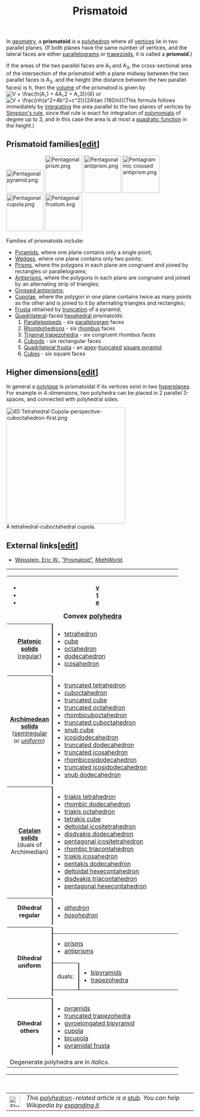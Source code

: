﻿---
lastrevid: 641726208
pageid: 23917
canonicalurl: http://en.wikipedia.org/wiki/Prismatoid
title: Prismatoid
editurl: http://en.wikipedia.org/w/index.php?title=Prismatoid&action=edit
length: 2939
contentmodel: wikitext
pagelanguage: en
touched: 2015-02-18T22:12:11Z
ns: 0
fullurl: http://en.wikipedia.org/wiki/Prismatoid
---

<p>In <a href="/wiki/Geometry" title="Geometry">geometry</a>, a <b>prismatoid</b> is a <a href="/wiki/Polyhedron" title="Polyhedron">polyhedron</a> where all <a href="/wiki/Vertex_(geometry)" title="Vertex (geometry)">vertices</a> lie in two parallel planes.  (If both planes have the same number of vertices, 
and the lateral faces are either <a href="/wiki/Parallelogram" title="Parallelogram">parallelograms</a> or <a href="/wiki/Trapezoid" title="Trapezoid">trapezoids</a>, it is called a <b>prismoid</b>.)
</p><p>If the areas of the two parallel faces are A<sub>1</sub> and A<sub>3</sub>, the cross-sectional area of the intersection of the prismatoid with a plane midway between the two parallel faces is A<sub>2</sub>, and the height (the distance between the two parallel faces) is h, then the <a href="/wiki/Volume" title="Volume">volume</a> of the prismatoid is given by <img class="mwe-math-fallback-image-inline tex" alt="V = \frac{h(A_1 + 4A_2 + A_3)}{6}" src="//upload.wikimedia.org/math/1/a/c/1acd8bb0bd5fa2241e1e4d8dd823d05c.png" /> or <img class="mwe-math-fallback-image-inline tex" alt="V = \frac{nh(a^2+4b^2+c^2)}{24\tan (180/n)}" src="//upload.wikimedia.org/math/8/a/9/8a90aa737ded6ca37025f5b2832627f1.png" />(This formula follows immediately by <a href="/wiki/Integral" title="Integral">integrating</a> the area parallel to the two planes of vertices by <a href="/wiki/Simpson%27s_rule" title="Simpson&#39;s rule">Simpson's rule</a>, since that rule is exact for integration of <a href="/wiki/Polynomial" title="Polynomial">polynomials</a> of degree up to 3, and in this case the area is at most a <a href="/wiki/Quadratic_function" title="Quadratic function">quadratic function</a> in the height.)
</p>
<h2><span class="mw-headline" id="Prismatoid_families">Prismatoid families</span><span class="mw-editsection"><span class="mw-editsection-bracket">[</span><a href="/w/index.php?title=Prismatoid&amp;action=edit&amp;section=1" title="Edit section: Prismatoid families">edit</a><span class="mw-editsection-bracket">]</span></span></h2>
<p><a href="/wiki/File:Pentagonal_pyramid.png" class="image"><img alt="Pentagonal pyramid.png" src="//upload.wikimedia.org/wikipedia/commons/thumb/0/02/Pentagonal_pyramid.png/100px-Pentagonal_pyramid.png" width="100" height="62" srcset="//upload.wikimedia.org/wikipedia/commons/thumb/0/02/Pentagonal_pyramid.png/150px-Pentagonal_pyramid.png 1.5x, //upload.wikimedia.org/wikipedia/commons/thumb/0/02/Pentagonal_pyramid.png/200px-Pentagonal_pyramid.png 2x" data-file-width="413" data-file-height="255" /></a>
<a href="/wiki/File:Pentagonal_prism.png" class="image"><img alt="Pentagonal prism.png" src="//upload.wikimedia.org/wikipedia/commons/thumb/b/b6/Pentagonal_prism.png/100px-Pentagonal_prism.png" width="100" height="100" srcset="//upload.wikimedia.org/wikipedia/commons/thumb/b/b6/Pentagonal_prism.png/150px-Pentagonal_prism.png 1.5x, //upload.wikimedia.org/wikipedia/commons/thumb/b/b6/Pentagonal_prism.png/200px-Pentagonal_prism.png 2x" data-file-width="1000" data-file-height="1000" /></a>
<a href="/wiki/File:Pentagonal_antiprism.png" class="image"><img alt="Pentagonal antiprism.png" src="//upload.wikimedia.org/wikipedia/commons/thumb/6/6f/Pentagonal_antiprism.png/100px-Pentagonal_antiprism.png" width="100" height="100" srcset="//upload.wikimedia.org/wikipedia/commons/thumb/6/6f/Pentagonal_antiprism.png/150px-Pentagonal_antiprism.png 1.5x, //upload.wikimedia.org/wikipedia/commons/thumb/6/6f/Pentagonal_antiprism.png/200px-Pentagonal_antiprism.png 2x" data-file-width="1000" data-file-height="1000" /></a>
<a href="/wiki/File:Pentagrammic_crossed_antiprism.png" class="image"><img alt="Pentagrammic crossed antiprism.png" src="//upload.wikimedia.org/wikipedia/commons/thumb/6/61/Pentagrammic_crossed_antiprism.png/100px-Pentagrammic_crossed_antiprism.png" width="100" height="100" srcset="//upload.wikimedia.org/wikipedia/commons/thumb/6/61/Pentagrammic_crossed_antiprism.png/150px-Pentagrammic_crossed_antiprism.png 1.5x, //upload.wikimedia.org/wikipedia/commons/thumb/6/61/Pentagrammic_crossed_antiprism.png/200px-Pentagrammic_crossed_antiprism.png 2x" data-file-width="1000" data-file-height="1000" /></a>
<a href="/wiki/File:Pentagonal_cupola.png" class="image"><img alt="Pentagonal cupola.png" src="//upload.wikimedia.org/wikipedia/commons/thumb/b/bc/Pentagonal_cupola.png/100px-Pentagonal_cupola.png" width="100" height="100" srcset="//upload.wikimedia.org/wikipedia/commons/thumb/b/bc/Pentagonal_cupola.png/150px-Pentagonal_cupola.png 1.5x, //upload.wikimedia.org/wikipedia/commons/thumb/b/bc/Pentagonal_cupola.png/200px-Pentagonal_cupola.png 2x" data-file-width="512" data-file-height="512" /></a>
<a href="/wiki/File:Pentagonal_frustum.svg" class="image"><img alt="Pentagonal frustum.svg" src="//upload.wikimedia.org/wikipedia/commons/thumb/1/15/Pentagonal_frustum.svg/100px-Pentagonal_frustum.svg.png" width="100" height="100" srcset="//upload.wikimedia.org/wikipedia/commons/thumb/1/15/Pentagonal_frustum.svg/150px-Pentagonal_frustum.svg.png 1.5x, //upload.wikimedia.org/wikipedia/commons/thumb/1/15/Pentagonal_frustum.svg/200px-Pentagonal_frustum.svg.png 2x" data-file-width="500" data-file-height="500" /></a>
</p><p>Families of prismatoids include:
</p>
<ul><li> <a href="/wiki/Pyramid_(geometry)" title="Pyramid (geometry)">Pyramids</a>, where one plane contains only a single point;</li>
<li> <a href="/wiki/Wedge_(geometry)" title="Wedge (geometry)">Wedges</a>, where one plane contains only two points;</li>
<li> <a href="/wiki/Prism_(geometry)" title="Prism (geometry)">Prisms</a>, where the polygons in each plane are congruent and joined by rectangles or parallelograms;</li>
<li> <a href="/wiki/Antiprism" title="Antiprism">Antiprisms</a>, where the polygons in each plane are congruent and joined by an alternating strip of triangles;</li>
<li> <a href="/wiki/Crossed_antiprism" title="Crossed antiprism" class="mw-redirect">Crossed antiprisms</a>;</li>
<li> <a href="/wiki/Cupola_(geometry)" title="Cupola (geometry)">Cupolae</a>, where the polygon in one plane contains twice as many points as the other and is joined to it by alternating triangles and rectangles;</li>
<li> <a href="/wiki/Frustum" title="Frustum">Frusta</a> obtained by <a href="/wiki/Truncation_(geometry)" title="Truncation (geometry)">truncation</a> of a pyramid;</li>
<li> <a href="/wiki/Quadrilateral" title="Quadrilateral">Quadrilateral</a>-faced <a href="/wiki/Hexahedron" title="Hexahedron">hexahedral</a> prismatoids:
<ol><li> <a href="/wiki/Parallelepiped" title="Parallelepiped">Parallelepipeds</a> - six <a href="/wiki/Parallelogram" title="Parallelogram">parallelogram</a> faces</li>
<li> <a href="/wiki/Rhombohedron" title="Rhombohedron">Rhombohedrons</a> - six <a href="/wiki/Rhombus" title="Rhombus">rhombus</a> faces</li>
<li> <a href="/wiki/Trigonal_trapezohedron" title="Trigonal trapezohedron">Trigonal trapezohedra</a> - six congruent rhombus faces</li>
<li> <a href="/wiki/Cuboid" title="Cuboid">Cuboids</a> - six rectangular faces</li>
<li> <a href="/wiki/Frustum" title="Frustum">Quadrilateral frusta</a> - an <a href="/wiki/Apex_(geometry)" title="Apex (geometry)">apex</a>-<a href="/wiki/Truncation_(geometry)" title="Truncation (geometry)">truncated</a> <a href="/wiki/Square_pyramid" title="Square pyramid">square pyramid</a></li>
<li> <a href="/wiki/Cube" title="Cube">Cubes</a> - six square faces</li></ol></li></ul>
<h2><span class="mw-headline" id="Higher_dimensions">Higher dimensions</span><span class="mw-editsection"><span class="mw-editsection-bracket">[</span><a href="/w/index.php?title=Prismatoid&amp;action=edit&amp;section=2" title="Edit section: Higher dimensions">edit</a><span class="mw-editsection-bracket">]</span></span></h2>
<p>In general a <a href="/wiki/Polytope" title="Polytope">polytope</a> is prismatoidal if its vertices exist in two <a href="/wiki/Hyperplane" title="Hyperplane">hyperplanes</a>. For example in 4-dimensions, two polyhedra can be placed in 2 parallel 3-spaces, and connected with polyhedral sides.
</p><p><a href="/wiki/File:4D_Tetrahedral_Cupola-perspective-cuboctahedron-first.png" class="image"><img alt="4D Tetrahedral Cupola-perspective-cuboctahedron-first.png" src="//upload.wikimedia.org/wikipedia/commons/1/17/4D_Tetrahedral_Cupola-perspective-cuboctahedron-first.png" width="320" height="311" data-file-width="215" data-file-height="209" /></a><br>A tetrahedral-cuboctahedral cupola.
</p>
<h2><span class="mw-headline" id="External_links">External links</span><span class="mw-editsection"><span class="mw-editsection-bracket">[</span><a href="/w/index.php?title=Prismatoid&amp;action=edit&amp;section=3" title="Edit section: External links">edit</a><span class="mw-editsection-bracket">]</span></span></h2>
<ul><li> <span class="citation mathworld" id="Reference-Mathworld-Prismatoid"><a href="/wiki/Eric_W._Weisstein" title="Eric W. Weisstein">Weisstein, Eric W.</a>, <a rel="nofollow" class="external text" href="http://mathworld.wolfram.com/Prismatoid.html">"Prismatoid"</a>, <i><a href="/wiki/MathWorld" title="MathWorld">MathWorld</a></i>.</span></li></ul>
<table class="navbox" style="border-spacing:0"><tr><td style="padding:2px"><table class="nowraplinks collapsible autocollapse navbox-inner" style="border-spacing:0;background:transparent;color:inherit"><tr><th scope="col" class="navbox-title" colspan="2"><div class="plainlinks hlist navbar mini"><ul><li class="nv-view"><a href="/wiki/Template:Convex_polyhedron_navigator" title="Template:Convex polyhedron navigator"><span title="View this template" style=";;background:none transparent;border:none;">v</span></a></li><li class="nv-talk"><a href="/wiki/Template_talk:Convex_polyhedron_navigator" title="Template talk:Convex polyhedron navigator"><span title="Discuss this template" style=";;background:none transparent;border:none;">t</span></a></li><li class="nv-edit"><a class="external text" href="//en.wikipedia.org/w/index.php?title=Template:Convex_polyhedron_navigator&amp;action=edit"><span title="Edit this template" style=";;background:none transparent;border:none;">e</span></a></li></ul></div><div style="font-size:110%">Convex <a href="/wiki/Polyhedron" title="Polyhedron">polyhedra</a></div></th></tr><tr style="height:2px"><td colspan="2"></td></tr><tr><th scope="row" class="navbox-group"><a href="/wiki/Platonic_solid" title="Platonic solid">Platonic solids</a> <span style="font-weight:normal;">(<a href="/wiki/Regular_polyhedron" title="Regular polyhedron">regular</a>)</span></th><td class="navbox-list navbox-odd hlist" style="text-align:left;border-left-width:2px;border-left-style:solid;width:100%;padding:0px"><div style="padding:0em 0.25em">
<ul><li><a href="/wiki/Tetrahedron" title="Tetrahedron">tetrahedron</a></li>
<li><a href="/wiki/Cube" title="Cube">cube</a></li>
<li><a href="/wiki/Octahedron" title="Octahedron">octahedron</a></li>
<li><a href="/wiki/Dodecahedron" title="Dodecahedron">dodecahedron</a></li>
<li><a href="/wiki/Regular_icosahedron" title="Regular icosahedron">icosahedron</a></li></ul>
</div></td></tr><tr style="height:2px"><td colspan="2"></td></tr><tr><th scope="row" class="navbox-group"><div style="padding:0.1em 0;line-height:1.2em;"><a href="/wiki/Archimedean_solid" title="Archimedean solid">Archimedean solids</a><br/><span style="font-weight:normal;">(<a href="/wiki/Semiregular_polyhedron" title="Semiregular polyhedron">semiregular</a> or <a href="/wiki/Uniform_polyhedron" title="Uniform polyhedron">uniform</a>)</span></div></th><td class="navbox-list navbox-even hlist" style="text-align:left;border-left-width:2px;border-left-style:solid;width:100%;padding:0px"><div style="padding:0em 0.25em">
<ul><li><a href="/wiki/Truncated_tetrahedron" title="Truncated tetrahedron">truncated tetrahedron</a></li>
<li><a href="/wiki/Cuboctahedron" title="Cuboctahedron">cuboctahedron</a></li>
<li><a href="/wiki/Truncated_cube" title="Truncated cube">truncated cube</a></li>
<li><a href="/wiki/Truncated_octahedron" title="Truncated octahedron">truncated octahedron</a></li>
<li><a href="/wiki/Rhombicuboctahedron" title="Rhombicuboctahedron">rhombicuboctahedron</a></li>
<li><a href="/wiki/Truncated_cuboctahedron" title="Truncated cuboctahedron">truncated cuboctahedron</a></li>
<li><a href="/wiki/Snub_cube" title="Snub cube">snub cube</a></li>
<li><a href="/wiki/Icosidodecahedron" title="Icosidodecahedron">icosidodecahedron</a></li>
<li><a href="/wiki/Truncated_dodecahedron" title="Truncated dodecahedron">truncated dodecahedron</a></li>
<li><a href="/wiki/Truncated_icosahedron" title="Truncated icosahedron">truncated icosahedron</a></li>
<li><a href="/wiki/Rhombicosidodecahedron" title="Rhombicosidodecahedron">rhombicosidodecahedron</a></li>
<li><a href="/wiki/Truncated_icosidodecahedron" title="Truncated icosidodecahedron">truncated icosidodecahedron</a></li>
<li><a href="/wiki/Snub_dodecahedron" title="Snub dodecahedron">snub dodecahedron</a></li></ul>
</div></td></tr><tr style="height:2px"><td colspan="2"></td></tr><tr><th scope="row" class="navbox-group"><div style="padding:0.1em 0;line-height:1.2em;"><a href="/wiki/Catalan_solid" title="Catalan solid">Catalan solids</a><br/><span style="font-weight:normal;">(duals of Archimedian)</span></div></th><td class="navbox-list navbox-odd hlist" style="text-align:left;border-left-width:2px;border-left-style:solid;width:100%;padding:0px"><div style="padding:0em 0.25em">
<ul><li><a href="/wiki/Triakis_tetrahedron" title="Triakis tetrahedron">triakis tetrahedron</a></li>
<li><a href="/wiki/Rhombic_dodecahedron" title="Rhombic dodecahedron">rhombic dodecahedron</a></li>
<li><a href="/wiki/Triakis_octahedron" title="Triakis octahedron">triakis octahedron</a></li>
<li><a href="/wiki/Tetrakis_hexahedron" title="Tetrakis hexahedron">tetrakis cube</a></li>
<li><a href="/wiki/Deltoidal_icositetrahedron" title="Deltoidal icositetrahedron">deltoidal icositetrahedron</a></li>
<li><a href="/wiki/Disdyakis_dodecahedron" title="Disdyakis dodecahedron">disdyakis dodecahedron</a></li>
<li><a href="/wiki/Pentagonal_icositetrahedron" title="Pentagonal icositetrahedron">pentagonal icositetrahedron</a></li>
<li><a href="/wiki/Rhombic_triacontahedron" title="Rhombic triacontahedron">rhombic triacontahedron</a></li>
<li><a href="/wiki/Triakis_icosahedron" title="Triakis icosahedron">triakis icosahedron</a></li>
<li><a href="/wiki/Pentakis_dodecahedron" title="Pentakis dodecahedron">pentakis dodecahedron</a></li>
<li><a href="/wiki/Deltoidal_hexecontahedron" title="Deltoidal hexecontahedron">deltoidal hexecontahedron</a></li>
<li><a href="/wiki/Disdyakis_triacontahedron" title="Disdyakis triacontahedron">disdyakis triacontahedron</a></li>
<li><a href="/wiki/Pentagonal_hexecontahedron" title="Pentagonal hexecontahedron">pentagonal hexecontahedron</a></li></ul>
</div></td></tr><tr style="height:2px"><td colspan="2"></td></tr><tr><th scope="row" class="navbox-group">Dihedral regular</th><td class="navbox-list navbox-even hlist" style="text-align:left;border-left-width:2px;border-left-style:solid;width:100%;padding:0px"><div style="padding:0em 0.25em">
<ul><li><i><a href="/wiki/Dihedron" title="Dihedron">dihedron</a></i></li>
<li><i><a href="/wiki/Hosohedron" title="Hosohedron">hosohedron</a></i></li></ul>
</div></td></tr><tr style="height:2px"><td colspan="2"></td></tr><tr><th scope="row" class="navbox-group">Dihedral uniform</th><td class="navbox-list navbox-odd hlist" style="text-align:left;border-left-width:2px;border-left-style:solid;width:100%;padding:0px"><div style="padding:0em 0.25em"></div><table class="nowraplinks navbox-subgroup" style="border-spacing:0"><tr><td colspan="2" class="navbox-list navbox-odd" style="width:100%;padding:0px"><div style="padding:0em 0.25em">
<ul><li><a href="/wiki/Prism_(geometry)" title="Prism (geometry)">prisms</a></li>
<li><a href="/wiki/Antiprism" title="Antiprism">antiprisms</a></li></ul>
</div></td></tr><tr style="height:2px"><td colspan="2"></td></tr><tr><th scope="row" class="navbox-group" style="padding-left:0;padding-right:0;font-weight:normal;"><div style="padding:0em 0.75em;">duals:</div></th><td class="navbox-list navbox-even" style="text-align:left;border-left-width:2px;border-left-style:solid;width:100%;padding:0px"><div style="padding:0em 0.25em">
<ul><li><a href="/wiki/Bipyramid" title="Bipyramid">bipyramids</a></li>
<li><a href="/wiki/Trapezohedron" title="Trapezohedron">trapezohedra</a></li></ul>
</div></td></tr></table><div></div></td></tr><tr style="height:2px"><td colspan="2"></td></tr><tr><th scope="row" class="navbox-group">Dihedral others</th><td class="navbox-list navbox-odd hlist" style="text-align:left;border-left-width:2px;border-left-style:solid;width:100%;padding:0px"><div style="padding:0em 0.25em">
<ul><li><a href="/wiki/Pyramid_(geometry)" title="Pyramid (geometry)">pyramids</a></li>
<li><a href="/wiki/Truncated_trapezohedron" title="Truncated trapezohedron">truncated trapezohedra</a></li>
<li><a href="/wiki/Gyroelongated_bipyramid" title="Gyroelongated bipyramid">gyroelongated bipyramid</a></li>
<li><a href="/wiki/Cupola_(geometry)" title="Cupola (geometry)">cupola</a></li>
<li><a href="/wiki/Bicupola_(geometry)" title="Bicupola (geometry)">bicupola</a></li>
<li><a href="/wiki/Frustum" title="Frustum">pyramidal frusta</a></li></ul>
</div></td></tr><tr style="height:2px"><td colspan="2"></td></tr><tr><td class="navbox-abovebelow" colspan="2"><div>Degenerate polyhedra are in <i>italics</i>.</div></td></tr></table></td></tr></table>
<p><br />
</p>
<table class="metadata plainlinks stub" role="presentation" style="background:transparent"><tr><td><a href="/wiki/File:Octahedron.svg" class="image"><img alt="Stub icon" src="//upload.wikimedia.org/wikipedia/commons/thumb/0/07/Octahedron.svg/30px-Octahedron.svg.png" width="30" height="30" srcset="//upload.wikimedia.org/wikipedia/commons/thumb/0/07/Octahedron.svg/45px-Octahedron.svg.png 1.5x, //upload.wikimedia.org/wikipedia/commons/thumb/0/07/Octahedron.svg/60px-Octahedron.svg.png 2x" data-file-width="840" data-file-height="832" /></a></td><td><i>This <a href="/wiki/Polyhedron" title="Polyhedron">polyhedron</a>-related article is a <a href="/wiki/Wikipedia:Stub" title="Wikipedia:Stub">stub</a>. You can help Wikipedia by <a class="external text" href="//en.wikipedia.org/w/index.php?title=Prismatoid&amp;action=edit">expanding it</a>.</i><div class="plainlinks hlist navbar mini" style="position: absolute; right: 15px; display: none;"><ul><li class="nv-view"><a href="/wiki/Template:Polyhedron-stub" title="Template:Polyhedron-stub"><span title="View this template">v</span></a></li><li class="nv-talk"><a href="/wiki/Template_talk:Polyhedron-stub" title="Template talk:Polyhedron-stub"><span title="Discuss this template">t</span></a></li><li class="nv-edit"><a class="external text" href="//en.wikipedia.org/w/index.php?title=Template:Polyhedron-stub&amp;action=edit"><span title="Edit this template">e</span></a></li></ul></div></td></tr></table>
